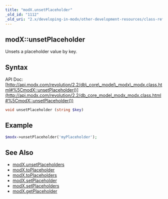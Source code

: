 ```yaml
---
title: "modX.unsetPlaceholder"
_old_id: "1112"
_old_uri: "2.x/developing-in-modx/other-development-resources/class-reference/modx/modx.unsetplaceholder"
---
```


## modX::unsetPlaceholder

Unsets a placeholder value by key.

## Syntax

API Doc: [http://api.modx.com/revolution/2.2/db\_core\_model\_modx\_modx.class.html#%5CmodX::unsetPlaceholder()](http://api.modx.com/revolution/2.2/db_core_model_modx_modx.class.html#%5CmodX::unsetPlaceholder())

``` php 
void unsetPlaceholder (string $key)
```

## Example

``` php 
$modx->unsetPlaceholder('myPlaceholder');
```

## See Also

- [modX.unsetPlaceholders](extending-modx/modx-class/reference/modx.unsetplaceholders "modX.unsetPlaceholders")
- [modX.toPlaceholder](extending-modx/modx-class/reference/modx.toplaceholder "modX.toPlaceholder")
- [modX.toPlaceholders](extending-modx/modx-class/reference/modx.toplaceholders "modX.toPlaceholders")
- [modX.setPlaceholder](extending-modx/modx-class/reference/modx.setplaceholder "modX.setPlaceholder")
- [modX.setPlaceholders](extending-modx/modx-class/reference/modx.setplaceholders "modX.setPlaceholders")
- [modX.getPlaceholder](extending-modx/modx-class/reference/modx.getplaceholder "modX.getPlaceholder")